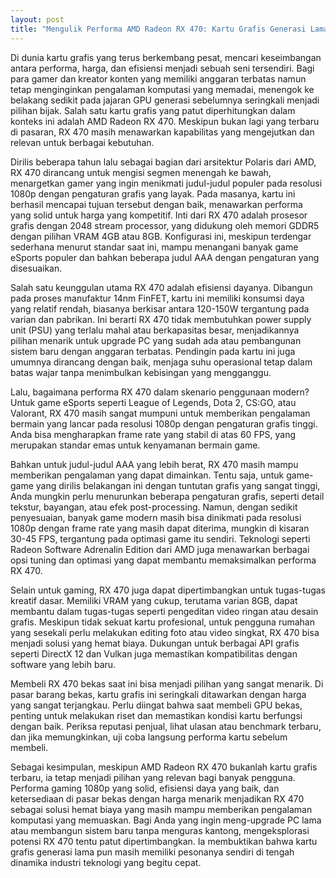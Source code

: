 ```yaml
---
layout: post
title: "Mengulik Performa AMD Radeon RX 470: Kartu Grafis Generasi Lama yang Masih Menawan"
---
```


Di dunia kartu grafis yang terus berkembang pesat, mencari keseimbangan antara performa, harga, dan efisiensi menjadi sebuah seni tersendiri. Bagi para gamer dan kreator konten yang memiliki anggaran terbatas namun tetap menginginkan pengalaman komputasi yang memadai, menengok ke belakang sedikit pada jajaran GPU generasi sebelumnya seringkali menjadi pilihan bijak. Salah satu kartu grafis yang patut diperhitungkan dalam konteks ini adalah AMD Radeon RX 470. Meskipun bukan lagi yang terbaru di pasaran, RX 470 masih menawarkan kapabilitas yang mengejutkan dan relevan untuk berbagai kebutuhan.

Dirilis beberapa tahun lalu sebagai bagian dari arsitektur Polaris dari AMD, RX 470 dirancang untuk mengisi segmen menengah ke bawah, menargetkan gamer yang ingin menikmati judul-judul populer pada resolusi 1080p dengan pengaturan grafis yang layak. Pada masanya, kartu ini berhasil mencapai tujuan tersebut dengan baik, menawarkan performa yang solid untuk harga yang kompetitif. Inti dari RX 470 adalah prosesor grafis dengan 2048 stream processor, yang didukung oleh memori GDDR5 dengan pilihan VRAM 4GB atau 8GB. Konfigurasi ini, meskipun terdengar sederhana menurut standar saat ini, mampu menangani banyak game eSports populer dan bahkan beberapa judul AAA dengan pengaturan yang disesuaikan.

Salah satu keunggulan utama RX 470 adalah efisiensi dayanya. Dibangun pada proses manufaktur 14nm FinFET, kartu ini memiliki konsumsi daya yang relatif rendah, biasanya berkisar antara 120-150W tergantung pada varian dan pabrikan. Ini berarti RX 470 tidak membutuhkan power supply unit (PSU) yang terlalu mahal atau berkapasitas besar, menjadikannya pilihan menarik untuk upgrade PC yang sudah ada atau pembangunan sistem baru dengan anggaran terbatas. Pendingin pada kartu ini juga umumnya dirancang dengan baik, menjaga suhu operasional tetap dalam batas wajar tanpa menimbulkan kebisingan yang mengganggu.

Lalu, bagaimana performa RX 470 dalam skenario penggunaan modern? Untuk game eSports seperti League of Legends, Dota 2, CS:GO, atau Valorant, RX 470 masih sangat mumpuni untuk memberikan pengalaman bermain yang lancar pada resolusi 1080p dengan pengaturan grafis tinggi. Anda bisa mengharapkan frame rate yang stabil di atas 60 FPS, yang merupakan standar emas untuk kenyamanan bermain game.

Bahkan untuk judul-judul AAA yang lebih berat, RX 470 masih mampu memberikan pengalaman yang dapat dimainkan. Tentu saja, untuk game-game yang dirilis belakangan ini dengan tuntutan grafis yang sangat tinggi, Anda mungkin perlu menurunkan beberapa pengaturan grafis, seperti detail tekstur, bayangan, atau efek post-processing. Namun, dengan sedikit penyesuaian, banyak game modern masih bisa dinikmati pada resolusi 1080p dengan frame rate yang masih dapat diterima, mungkin di kisaran 30-45 FPS, tergantung pada optimasi game itu sendiri. Teknologi seperti Radeon Software Adrenalin Edition dari AMD juga menawarkan berbagai opsi tuning dan optimasi yang dapat membantu memaksimalkan performa RX 470.

Selain untuk gaming, RX 470 juga dapat dipertimbangkan untuk tugas-tugas kreatif dasar. Memiliki VRAM yang cukup, terutama varian 8GB, dapat membantu dalam tugas-tugas seperti pengeditan video ringan atau desain grafis. Meskipun tidak sekuat kartu profesional, untuk pengguna rumahan yang sesekali perlu melakukan editing foto atau video singkat, RX 470 bisa menjadi solusi yang hemat biaya. Dukungan untuk berbagai API grafis seperti DirectX 12 dan Vulkan juga memastikan kompatibilitas dengan software yang lebih baru.

Membeli RX 470 bekas saat ini bisa menjadi pilihan yang sangat menarik. Di pasar barang bekas, kartu grafis ini seringkali ditawarkan dengan harga yang sangat terjangkau. Perlu diingat bahwa saat membeli GPU bekas, penting untuk melakukan riset dan memastikan kondisi kartu berfungsi dengan baik. Periksa reputasi penjual, lihat ulasan atau benchmark terbaru, dan jika memungkinkan, uji coba langsung performa kartu sebelum membeli.

Sebagai kesimpulan, meskipun AMD Radeon RX 470 bukanlah kartu grafis terbaru, ia tetap menjadi pilihan yang relevan bagi banyak pengguna. Performa gaming 1080p yang solid, efisiensi daya yang baik, dan ketersediaan di pasar bekas dengan harga menarik menjadikan RX 470 sebagai solusi hemat biaya yang masih mampu memberikan pengalaman komputasi yang memuaskan. Bagi Anda yang ingin meng-upgrade PC lama atau membangun sistem baru tanpa menguras kantong, mengeksplorasi potensi RX 470 tentu patut dipertimbangkan. Ia membuktikan bahwa kartu grafis generasi lama pun masih memiliki pesonanya sendiri di tengah dinamika industri teknologi yang begitu cepat.
